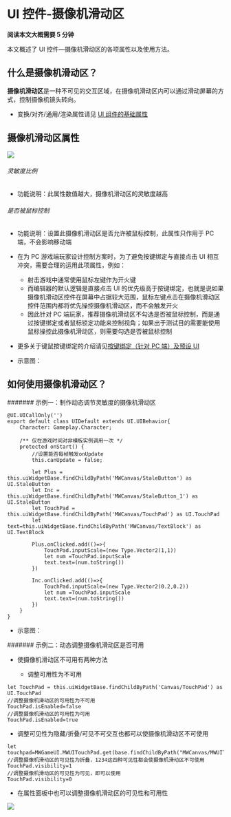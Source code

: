 # UI 控件-摄像机滑动区

**阅读本文大概需要 5 分钟**

本文概述了 UI 控件—摄像机滑动区的各项属性以及使用方法。

## 什么是摄像机滑动区？

**摄像机滑动区**是一种不可见的交互区域，在摄像机滑动区内可以通过滑动屏幕的方式，控制摄像机镜头转向。

- 变换/对齐/通用/渲染属性请见 [UI 组件的基础属性](https://meta.feishu.cn/wiki/wikcn5pYngyHnkkrJlz8bLMhC9e)

## 摄像机滑动区属性

![](static/boxcnKATbfX6YFgTCcmzzVeq2O9.png)

###### 灵敏度比例

- 功能说明：此属性数值越大，摄像机滑动区的灵敏度越高

###### 是否被鼠标控制

- 功能说明：设置此摄像机滑动区是否允许被鼠标控制，此属性只作用于 PC 端，不会影响移动端
- 在为 PC 游戏端玩家设计控制方案时，为了避免按键绑定与直接点击 UI 相互冲突，需要合理的运用此项属性，例如：

  - 射击游戏中通常使用鼠标左键作为开火键
  - 而编辑器的默认逻辑是直接点击 UI 的优先级高于按键绑定，也就是说如果摄像机滑动区控件在屏幕中占据较大范围，鼠标左键点击在摄像机滑动区控件范围内都将优先操控摄像机滑动区，而不会触发开火
  - 因此针对 PC 端玩家，推荐摄像机滑动区不勾选是否被鼠标控制，而是通过按键绑定或者鼠标锁定功能来控制视角；如果出于测试目的需要能使用鼠标操控此摄像机滑动区，则需要勾选是否被鼠标控制
- 更多关于键鼠按键绑定的介绍请见[按键绑定（针对 PC 端）及预设 UI](https://meta.feishu.cn/wiki/wikcnbLtkdMsqC0yIyekyl22zle)
- 示意图：

## 如何使用摄像机滑动区？

####### 示例一：制作动态调节灵敏度的摄像机滑动区

```
@UI.UICallOnly('')
export default class UIDefault extends UI.UIBehavior{
    Character: Gameplay.Character;

    /** 仅在游戏时间对非模板实例调用一次 */
    protected onStart() { 
        //设置能否每帧触发onUpdate
        this.canUpdate = false;
        
        let Plus = this.uiWidgetBase.findChildByPath('MWCanvas/StaleButton') as UI.StaleButton
        let Inc = this.uiWidgetBase.findChildByPath('MWCanvas/StaleButton_1') as UI.StaleButton
        let TouchPad = this.uiWidgetBase.findChildByPath('MWCanvas/TouchPad') as UI.TouchPad
        let text=this.uiWidgetBase.findChildByPath('MWCanvas/TextBlock') as UI.TextBlock
    
        Plus.onClicked.add(()=>{ 
            TouchPad.inputScale=(new Type.Vector2(1,1))
            let num =TouchPad.inputScale
            text.text=(num.toString())
        })
    
        Inc.onClicked.add(()=>{ 
            TouchPad.inputScale=(new Type.Vector2(0.2,0.2))
            let num =TouchPad.inputScale
            text.text=(num.toString())
        })  
    }
}
```

- 示意图：

####### 示例二：动态调整摄像机滑动区是否可用

- 使摄像机滑动区不可用有两种方法

  - 调整可用性为不可用

```
let TouchPad = this.uiWidgetBase.findChildByPath('Canvas/TouchPad') as UI.TouchPad
//调整摄像机滑动区的可用性为不可用
TouchPad.isEnabled=false
//调整摄像机滑动区的可用性为可用
TouchPad.isEnabled=true
```

- 调整可见性为隐藏/折叠/可见不可交互也都可以使摄像机滑动区不可使用

```
let touchpad=MWGameUI.MWUITouchPad.get(base.findChildByPath("MWCanvas/MWUITouchPad_1"));
//调整摄像机滑动区的可见性为折叠，1234这四种可见性都会使摄像机滑动区不可使用
TouchPad.visibility=1
//调整摄像机滑动区的可见性为可见，即可以使用
TouchPad.visibility=0
```

- 在属性面板中也可以调整摄像机滑动区的可见性和可用性

![](static/boxcnL6gjWtqhHNUqe9Atpm12fc.png)

